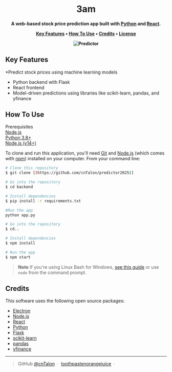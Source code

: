 
<h1 align="center">
  <br>
  3am
  <br>
</h1>

<h4 align="center">A web-based stock price prediction app built with <a href="https://www.python.org/">Python</a> and <a href="https://react.dev/">React</a>.

<p align="center">
  <a href="#key-features">Key Features</a> •
  <a href="#how-to-use">How To Use</a> •
  <a href="#credits">Credits</a> •
  <a href="#license">License</a>
</p>

![Predictor](https://github.com/user-attachments/assets/755279d6-95e1-4206-8fa0-df9fd55704ea)

## Key Features

*Predict stock prices using machine learning models
* Python backend with Flask
* React frontend 
* Model-driven predictions using libraries like scikit-learn, pandas, and yfinance

## How To Use
Prerequisites
<br>
[Node.js](https://nodejs.org/)
<br>
[Python 3.8+](https://www.python.org/downloads/)
<br>
[Node.js (v14+)](https://www.npmjs.com/)

To clone and run this application, you'll need [Git](https://git-scm.com) and [Node.js](https://nodejs.org/en/download/) (which comes with [npm](http://npmjs.com)) installed on your computer. From your command line:

```bash
# Clone this repository
$ git clone [(https://github.com/cnTalon/predictor2025)]

# Go into the repository
$ cd backend

# Install dependencies
$ pip install -r requirements.txt

#Run the app
python app.py

# Go into the repository
$ cd..

# Install dependencies
$ npm install

# Run the app
$ npm start
```

> **Note**
> If you're using Linux Bash for Windows, [see this guide](https://www.howtogeek.com/261575/how-to-run-graphical-linux-desktop-applications-from-windows-10s-bash-shell/) or use `node` from the command prompt.

## Credits

This software uses the following open source packages:

- [Electron](http://electron.atom.io/)
- [Node.js](https://nodejs.org/)
- [React](https://react.dev/)
- [Python](https://www.python.org/)
- [Flask](https://flask.palletsprojects.com/en/stable/)
- [scikit-learn]()
- [pandas]()
- [yfinance]()
---
> GitHub [@cnTalon](https://github.com/cnTalon) &nbsp;&middot;&nbsp; [toothpastenorangejuice](https://github.com/toothpastenorangejuice) &nbsp;&middot;&nbsp;



